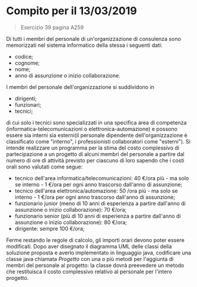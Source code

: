 # Compito per il 13/03/2019
> Esercizio 39 pagina A259

Di tutti i membri del personale di un'organizzazione di consulenza sono memorizzati nel sistema informatico della stessa
i seguenti dati:
* codice;
* cognome;
* nome;
* anno di assunzione o inizio collaborazione.

I membri del personale dell'organizzazione si suddividono in
* dirigenti;
* funzionari;
* tecnici;

di cui solo i tecnici sono specializzati in una specifica area di competenza (informatica-telecomunicazioni o
elettronica-automazione) e possono essere sia interni sia esterni(il personale dipendente dell'organizzazione è
classificato come "interno", i professionisti collaboratori come "esterni").
Si intende realizzare un programma per la stima del costo complessivo di partecipazione a un progetto di alcuni membri
del personale a partire dal numero di ore di attività previsto per ciascuno di loro sapendo che i costi orali sono
valutati come segue:

* tecnico dell'area informatica/telecomunicazioni: 40 €/ora più - ma solo se interno - 1 €/ora per ogni anno trascorso
dall'anno di assunzione;
* tecnico dell'area elettronica/automazione: 50 /ora più - ma solo se interno - 1 €/ora per ogni anno trascorso dall'anno
di assunzione;
* funzionario junior (meno di 10 anni di esperienza a partire dall'anno di assunzione o inizio collaborazione): 70 €/ora;
* funzionario senior (più di 10 anni di esperienza a partire dall'anno di assunzione o inizio collaborazione): 80 €/ora;
* dirigente: sempre 100 €/ora;

Ferme restando le regole di calcolo, gli importi orari devono poter essere modificati. Dopo aver disegnato il diagramma
UML delle classi della soluzione proposta e averlo implementato in linguaggio java, codificare una classe java chiamata
*Progetto* con una o più metodi per l'aggiunta di membri del personale al progetto: la classe dovrà preevedere un metodo
che restituisca il costo complessivo relativo al personale per l'intero progetto.